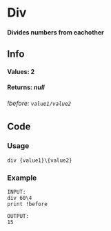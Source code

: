 # Div

#### Divides numbers from eachother

## Info

#### Values: 2
#### Returns: *null*
###### *!before:* `value1/value2`

## Code

### Usage
```qut
div {value1}\{value2}
```
### Example
```qut
INPUT:
div 60\4
print !before

OUTPUT:
15
```